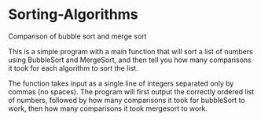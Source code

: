 # Sorting-Algorithms

Comparison of bubble sort and merge sort

This is a simple program with a main function that will sort a list of numbers using BubbleSort and MergeSort, and then tell you how many comparisons it took for each algorithm to sort the list.

The function takes input as a single line of integers separated only by commas (no spaces).
The program will first output the correctly ordered list of numbers, followed by how many comparisons it took for bubbleSort to work, then how many comparisons it took mergesort to work.
